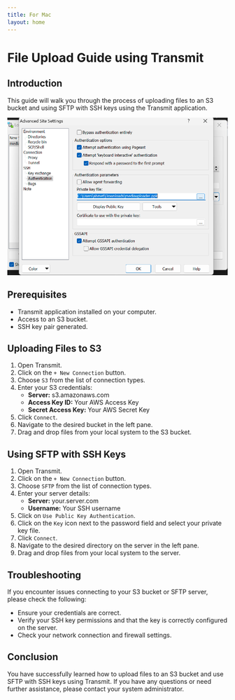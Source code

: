 ```yaml
---
title: For Mac
layout: home
---
```


# File Upload Guide using Transmit

## Introduction
This guide will walk you through the process of uploading files to an S3 bucket and using SFTP with SSH keys using the Transmit application.

![image](abc.png)

## Prerequisites
- Transmit application installed on your computer.
- Access to an S3 bucket.
- SSH key pair generated.

## Uploading Files to S3
1. Open Transmit.
2. Click on the `+ New Connection` button.
3. Choose `S3` from the list of connection types.
4. Enter your S3 credentials:
    - **Server:** s3.amazonaws.com
    - **Access Key ID:** Your AWS Access Key
    - **Secret Access Key:** Your AWS Secret Key
5. Click `Connect`.
6. Navigate to the desired bucket in the left pane.
7. Drag and drop files from your local system to the S3 bucket.

## Using SFTP with SSH Keys
1. Open Transmit.
2. Click on the `+ New Connection` button.
3. Choose `SFTP` from the list of connection types.
4. Enter your server details:
    - **Server:** your.server.com
    - **Username:** Your SSH username
5. Click on `Use Public Key Authentication`.
6. Click on the `Key` icon next to the password field and select your private key file.
7. Click `Connect`.
8. Navigate to the desired directory on the server in the left pane.
9. Drag and drop files from your local system to the server.

## Troubleshooting
If you encounter issues connecting to your S3 bucket or SFTP server, please check the following:
- Ensure your credentials are correct.
- Verify your SSH key permissions and that the key is correctly configured on the server.
- Check your network connection and firewall settings.

## Conclusion
You have successfully learned how to upload files to an S3 bucket and use SFTP with SSH keys using Transmit. If you have any questions or need further assistance, please contact your system administrator.

